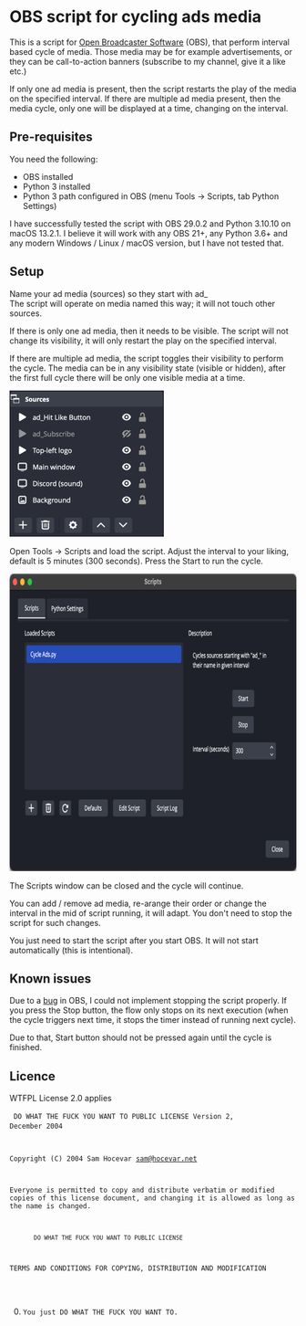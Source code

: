 # OBS script for cycling ads media

This is a script for [Open Broadcaster Software](https://obsproject.com/) (OBS), that perform interval based cycle of media. Those media may be for example advertisements, or they can be call-to-action banners (subscribe to my channel, give it a like etc.)

If only one ad media is present, then the script restarts the play of the media on the specified interval. If there are multiple ad media present, then the media cycle, only one will be displayed at a time, changing on the interval.

## Pre-requisites

You need the following:

* OBS installed
* Python 3 installed
* Python 3 path configured in OBS (menu Tools → Scripts, tab Python Settings)

I have successfully tested the script with OBS 29.0.2 and Python 3.10.10 on macOS 13.2.1. I believe it will work with any OBS 21+, any Python 3.6+ and any modern Windows / Linux / macOS version, but I have not tested that.

## Setup

Name your ad media (sources) so they start with ad_<br />
The script will operate on media named this way; it will not touch other sources.

If there is only one ad media, then it needs to be visible. The script will not change its visibility, it will only restart the play on the specified interval.

If there are multiple ad media, the script toggles their visibility to perform the cycle. The media can be in any visibility state (visible or hidden), after the first full cycle there will be only one visible media at a time.

<img src="img/sources.jpg" alt="OBS Sources" width="271" height="256" />

Open Tools → Scripts and load the script. Adjust the interval to your liking, default is 5 minutes (300 seconds). Press the Start to run the cycle.

<img src="img/scripts.png" alt="OBS Scripts dialogue" width="776" height="521" />

The Scripts window can be closed and the cycle will continue.

You can add / remove ad media, re-arange their order or change the interval in the mid of script running, it will adapt. You don't need to stop the script for such changes.

You just need to start the script after you start OBS. It will not start automatically (this is intentional).

## Known issues

Due to a [bug](https://github.com/obsproject/obs-studio/issues/8290) in OBS, I could not implement stopping the script properly. If you press the Stop button, the flow only stops on its next execution (when the cycle triggers next time, it stops the timer instead of running next cycle).

Due to that, Start button should not be pressed again until the cycle is finished.

## Licence

WTFPL License 2.0 applies

<code>           DO WHAT THE FUCK YOU WANT TO PUBLIC LICENSE
                   Version 2, December 2004

Copyright (C) 2004 Sam Hocevar <sam@hocevar.net>

Everyone is permitted to copy and distribute verbatim or modified
copies of this license document, and changing it is allowed as long
as the name is changed.

           DO WHAT THE FUCK YOU WANT TO PUBLIC LICENSE
  TERMS AND CONDITIONS FOR COPYING, DISTRIBUTION AND MODIFICATION

 0. You just DO WHAT THE FUCK YOU WANT TO.</code>
